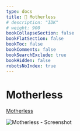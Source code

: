 ```yaml
---
type: docs
title: 🔷 Motherless
# description: "IDK"
# weight: 900
bookCollapseSection: false
bookFlatSection: false
bookToc: false
bookComments: false
bookSearchExclude: true
bookHidden: false
robotsNoIndex: true
---
```


# Motherless

[Motherless](https://motherless.com/?nt)

![Motherless - Screenshot](@img/motherless-screenshot.avif)
